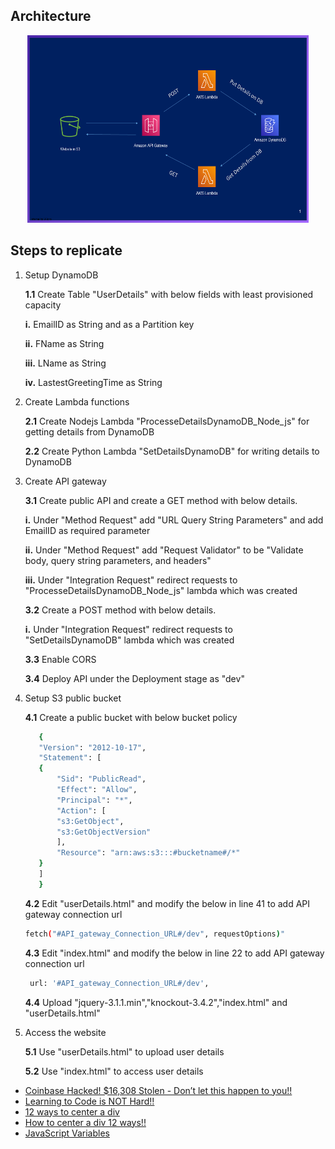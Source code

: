 
## Architecture
<p align="center">
  <img src="Slide.png" width="450" height="300" title="Architecture"> 
</p>

## Steps to replicate
  
  1. Setup DynamoDB
  
     **1.1** Create Table "UserDetails" with below fields with least provisioned capacity
     
	    **i.** EmailID as String and as a Partition key
		
	    **ii.** FName as String
		
	    **iii.** LName as String
		
	    **iv.** LastestGreetingTime as String
		
		
  2. Create Lambda functions
  
      **2.1** Create Nodejs Lambda "ProcesseDetailsDynamoDB_Node_js" for getting details from DynamoDB
      
      **2.2** Create Python Lambda "SetDetailsDynamoDB" for writing details to DynamoDB

  3. Create API gateway
  
       **3.1** Create public API and create a GET method with below details.
       
		**i.** Under "Method Request" add "URL Query String Parameters" and add EmailID as required parameter
		
		**ii.** Under "Method Request" add "Request Validator" to be "Validate body, query string parameters, and headers"
		
		**iii.** Under "Integration Request" redirect requests to "ProcesseDetailsDynamoDB_Node_js" lambda which was created		
		
       **3.2** Create a POST method with below details.
       
		**i.** Under "Integration Request" redirect requests to "SetDetailsDynamoDB" lambda which was created
		
       **3.3** Enable CORS 
       
       **3.4** Deploy API under the Deployment stage as "dev"
		
  4. Setup S3 public bucket

       **4.1** Create a public bucket with below bucket policy
	 ```bash
		{
	    "Version": "2012-10-17",
	    "Statement": [
		{
		    "Sid": "PublicRead",
		    "Effect": "Allow",
		    "Principal": "*",
		    "Action": [
			"s3:GetObject",
			"s3:GetObjectVersion"
		    ],
		    "Resource": "arn:aws:s3:::#bucketname#/*"
		}
	    ]
		}
	  ```
	
       **4.2**  Edit "userDetails.html" and modify the below in line 41 to add API gateway connection url   
        ```bash
		fetch("#API_gateway_Connection_URL#/dev", requestOptions)"
		```
	
       **4.3**  Edit "index.html" and modify the below in line 22 to add API gateway connection url  
	   ```bash
		url: '#API_gateway_Connection_URL#/dev',
		```
	
       **4.4**  Upload "jquery-3.1.1.min","knockout-3.4.2","index.html" and "userDetails.html"
   
5. Access the website

      **5.1**  Use "userDetails.html" to upload user details
      
      **5.2**  Use "index.html" to access user details


<!-- YOUTUBE:START -->
- [Coinbase Hacked! $16,308 Stolen - Don’t let this happen to you!!](https://www.youtube.com/watch?v=1GJkuRa1PjM)
- [Learning to Code is NOT Hard!!](https://www.youtube.com/watch?v=5jzIjU7Ed9o)
- [12 ways to center a div](https://www.youtube.com/watch?v=WM02RIeE1Fs)
- [How to center a div 12 ways!!](https://www.youtube.com/watch?v=kphds-1V9o8)
- [JavaScript Variables](https://www.youtube.com/watch?v=oXegXhqGQ30)
<!-- YOUTUBE:END -->


<!-- 1. item1
1. item2
    1. subitem1
    2. subitem2 -->

